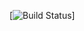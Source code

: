 [![Build Status](https://aglenergydev.visualstudio.com/_apis/public/build/definitions/f750fe2d-4f1d-4258-b7a8-98fbc50bac1f/82/badge)]
